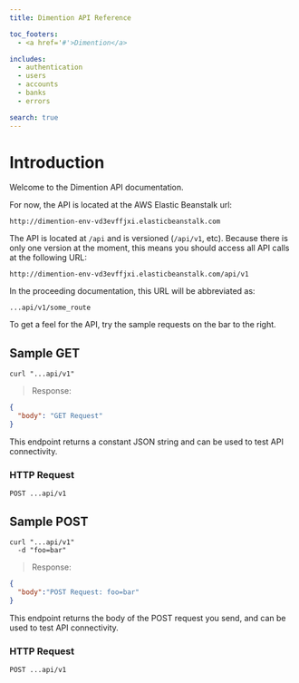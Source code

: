 ```yaml
---
title: Dimention API Reference

toc_footers:
  - <a href='#'>Dimention</a>

includes:
  - authentication
  - users
  - accounts
  - banks
  - errors

search: true
---
```


# Introduction

Welcome to the Dimention API documentation.

For now, the API is located at the AWS Elastic Beanstalk url:

`http://dimention-env-vd3evffjxi.elasticbeanstalk.com`

The API is located at `/api` and is versioned (`/api/v1`, etc). Because there is only one version at the moment, this means you should access all API calls at the following URL:

`http://dimention-env-vd3evffjxi.elasticbeanstalk.com/api/v1`

In the proceeding documentation, this URL will be abbreviated as:

`...api/v1/some_route`

To get a feel for the API, try the sample requests on the bar to the right.

## Sample GET

```shell
curl "...api/v1"
```

> Response:

```json
{
  "body": "GET Request"
}
```

This endpoint returns a constant JSON string and can be used to test API connectivity.

### HTTP Request

`POST ...api/v1`

## Sample POST

```shell
curl "...api/v1"
  -d "foo=bar"
```

> Response:

```json
{
  "body":"POST Request: foo=bar"
}
```

This endpoint returns the body of the POST request you send, and can be used to test API connectivity.

### HTTP Request

`POST ...api/v1`
